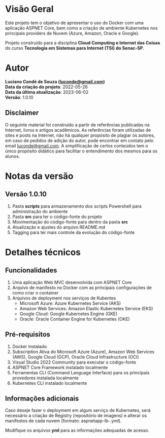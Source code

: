 # Visão Geral
Este projeto tem o objetivo de apresentar o uso do Docker com uma aplicação ASPNET Core, bem como a criação de ambiente Kubernetes nos principais providers de Nuvem (Azure, Amazon, Oracle e Google).

Projeto construído para a disciplina **Cloud Computing e Internet das Coisas** do curso **Tecnologia em Sistemas para Internet (TSI) do Senac-SP**.

# Autor
**Luciano Condé de Souza (luconde@gmail.com)**  
**Data da criação do projeto**: 2022-05-26  
**Data da última atualização**: 2023-06-02  
**Versão**: 1.0.10

## Disclaimer
O seguinte material foi construído a partir de referências publicadas na Internet, livros e artigos acadêmicos. As referências foram utilizadas de sites e posts na Internet, não há qualquer propósito de plagiar os autores, em caso de pedidos de adição do autor, pode encontrar em contato pelo email luconde@gmail.com. A simplificação de certos conteúdos tem o único propósito didático para facilitar o entendimento dos mesmos para os alunos.

# Notas da versão 
## Versão 1.0.10
1. Pasta **scripts** para armazenamento dos scripts Powershell para administração do ambiente
2. Pasta **src** para ter o código-fonte do projeto
3. Movimentação do código-fonte para dentro da pasta **src**
4. Atualização e ajustes do arquivo README.md
5. Tagging para ter mais controle da evolução do código-fonte

# Detalhes técnicos

## Funcionalidades
1. Uma aplicação Web MVC desenvolvida com ASPNET Core
2. Arquivo de manifesto no Docker com as principais configurações de como criar o container
3. Arquivos de deployment nos serviços de Kubentes
	* Microsoft Azure: Azure Kubernetes Service (AKS)
	* Amazon Web Services: Amazon Elastic Kubernetes Service (EKS)
	* Google Cloud: Google Kubernetes Engine (GKE)
	* Oracle: Oracle Container Engine for Kubernetes (OKE)

## Pré-requisitos
1. Docker Instalado
2. Subscription Ativa do Microsoft Azure (Azure), Amazon Web Services (AWS), Google Cloud (GCP), Oracle Cloud Infrastructure (OCI)
3. Visual Studio 2022 Community para executar o código-fonte
4. ASPNET Core Framework instalado localmente
5. Ferramentas CLI (Command Language Interface) para os principais provedores instalada localmente
6. Kubernetes CLI instalado localmente

## Informações adicionais
Caso deseje fazer o deployment em algum serviço de Kubernetes, será necessário a criação de Registry (repositório de imagens) e alterar os manifestos de cada nuvem (formato: aspnetapp-lb-<Provedor>.yml).

Modifique os arquivos **yml** para as informações adequadas de acesso.